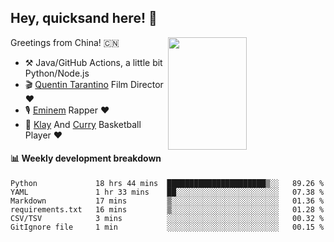 ## Hey, quicksand here! 🏃
[<img align="right" width="50%" height='180' src="https://quicksandznzn.github.io/image/warriors.jpg">](https://github.com/quicksandznzn)
<!--
[<img align="right" width="50%" src="https://github-readme-stats.vercel.app/api?username=quicksandznzn&theme=dark&show_icons=true">](https://github.com/quicksandznzn)
-->


Greetings from China! 🇨🇳

- ⚒️ Java/GitHub Actions, a little bit Python/Node.js
- 🎬 [Quentin Tarantino](https://www.instagram.com/tarantinoxx/) Film Director ❤️
- 🎙 [Eminem](https://www.instagram.com/eminem/) Rapper ❤️
- 🏀 [Klay](https://www.instagram.com/klaythompson/) And [Curry](https://www.instagram.com/stephencurry30/) Basketball Player ❤️


#### :bar_chart: Weekly development breakdown
<!--START_SECTION:waka-->

```text
Python             18 hrs 44 mins  ██████████████████████▒░░   89.26 %
YAML               1 hr 33 mins    ██░░░░░░░░░░░░░░░░░░░░░░░   07.38 %
Markdown           17 mins         ▒░░░░░░░░░░░░░░░░░░░░░░░░   01.36 %
requirements.txt   16 mins         ▒░░░░░░░░░░░░░░░░░░░░░░░░   01.28 %
CSV/TSV            3 mins          ░░░░░░░░░░░░░░░░░░░░░░░░░   00.32 %
GitIgnore file     1 min           ░░░░░░░░░░░░░░░░░░░░░░░░░   00.15 %
```

<!--END_SECTION:waka-->
